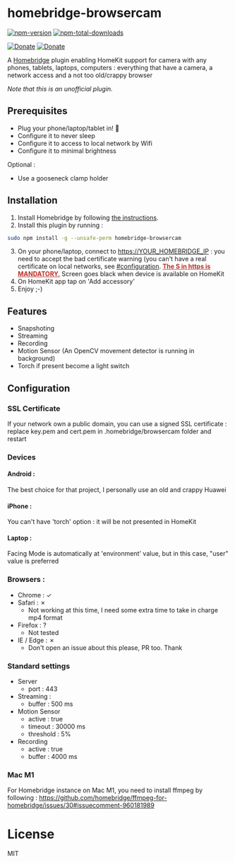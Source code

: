 # homebridge-browsercam

[![npm-version](https://badgen.net/npm/v/homebridge-browsercam?icon=npm)](https://www.npmjs.com/package/homebridge-browsercam)
[![npm-total-downloads](https://badgen.net/npm/dt/homebridge-browsercam?icon=npm)](https://www.npmjs.com/package/homebridge-browsercam)

[![Donate](https://badgen.net/badge/paypal/donate?icon=https://simpleicons.now.sh/paypal/fff)](https://www.paypal.com/donate/?hosted_button_id=B8NGNPFGK69BY)
[![Donate](https://badgen.net/badge/buymeacoffee/donate?icon=https://simpleicons.now.sh/buymeacoffee/fff)](https://www.buymeacoffee.com/louis49github)

A [Homebridge](https://homebridge.io) plugin enabling HomeKit support for camera with any phones, tablets, laptops, computers : everything that have a camera, a network access and a not too old/crappy browser

*Note that this is an unofficial plugin.*

## Prerequisites

* Plug your phone/laptop/tablet in! :electric_plug:
* Configure it to never sleep
* Configure it to access to local network by Wifi
* Configure it to minimal brightness

Optional : 
* Use a gooseneck clamp holder

## Installation
1. Install Homebridge by following
   [the instructions](https://github.com/homebridge/homebridge/wiki).
2. Install this plugin by running :
```bash
sudo npm install -g --unsafe-perm homebridge-browsercam
```
3. On your phone/laptop, connect to [https://YOUR_HOMEBRIDGE_IP](https://YOUR_HOMEBRIDGE_IP) : you need to accept the bad certificate warning (you can't have a real certificate on local networks, see [#configuration](#markdown-header-configuration). <span style="color:#B93129;font-weight:bold;text-decoration:underline"> The S in https is MANDATORY.</span> Screen goes black when device is available on HomeKit
4. On HomeKit app tap on 'Add accessory'
5. Enjoy ;-)

## Features 
* Snapshoting
* Streaming
* Recording
* Motion Sensor (An OpenCV movement detector is running in background)
* Torch if present become a light switch

## Configuration

### SSL Certificate
If your network own a public domain, you can use a signed SSL certificate : 
replace key.pem and cert.pem in .homebridge/browsercam folder and restart

### Devices

#### Android :
The best choice for that project, I personally use an old and crappy Huawei

#### iPhone : 
You can't have 'torch' option : it will be not presented in HomeKit

#### Laptop :
Facing Mode is automatically at 'environment' value, but in this case, "user" value is preferred


### Browsers : 

* Chrome : ✓
* Safari : ✗ 
  * Not working at this time, I need some extra time to take in charge mp4 format
* Firefox : ? 
  * Not tested
* IE / Edge : ✗ 
  * Don't open an issue about this please, PR too. Thank

### Standard settings

* Server 
  * port : 443
* Streaming :
  * buffer : 500 ms
* Motion Sensor 
  * active : true
  * timeout : 30000 ms
  * threshold : 5%
* Recording
  * active : true
  * buffer : 4000 ms

### Mac M1
For Homebridge instance on Mac M1, you need to install ffmpeg by following : https://github.com/homebridge/ffmpeg-for-homebridge/issues/30#issuecomment-960181989

# License

MIT
